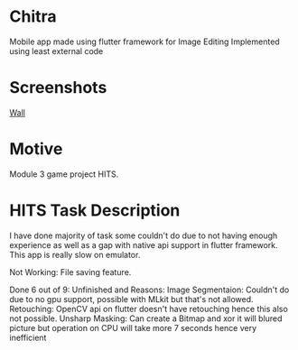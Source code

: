 # Chitra
Mobile app made using flutter framework for Image Editing
Implemented using least external code

# Screenshots
[Wall](https://github.com/snowleopard17/Chitra/blob/master/Screenshot/Screenshot.png)

# Motive
Module 3 game project HITS.

# HITS Task Description
I have done majority of task some couldn't do due to not having enough experience as well as a gap with native api support in flutter framework.
This app is really slow on emulator.

Not Working: File saving feature.

Done 6 out of 9:
Unfinished and Reasons:
Image Segmentaion: Couldn't do due to no gpu support, possible with MLkit but that's not allowed.
Retouching: OpenCV api on flutter doesn't have retouching hence this also not possible.
Unsharp Masking: Can create a Bitmap and xor it will blured picture but operation on CPU will take more 7 seconds hence very inefficient
